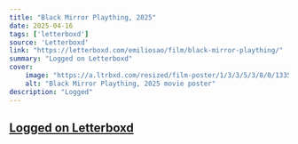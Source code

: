 ```yaml
---
title: "Black Mirror Plaything, 2025"
date: 2025-04-16
tags: ['letterboxd']
source: 'Letterboxd'
link: "https://letterboxd.com/emiliosao/film/black-mirror-plaything/"
summary: "Logged on Letterboxd"
cover:
    image: "https://a.ltrbxd.com/resized/film-poster/1/3/3/5/3/8/0/1335380-black-mirror-plaything-0-600-0-900-crop.jpg?v=28b807f297"
    alt: "Black Mirror Plaything, 2025 movie poster"
description: "Logged"
---
```

## [Logged on Letterboxd](https://letterboxd.com/emiliosao/film/black-mirror-plaything/)

